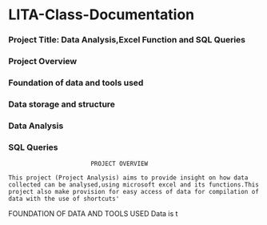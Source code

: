 # LITA-Class-Documentation
### Project Title: Data Analysis,Excel Function and SQL Queries
### Project Overview
### Foundation of data and tools used
### Data storage and structure
### Data Analysis
### SQL Queries
                           PROJECT OVERVIEW
                           
    This project (Project Analysis) aims to provide insight on how data collected can be analysed,using microsoft excel and its functions.This project also make provision for easy access of data for compilation of data with the use of shortcuts'
FOUNDATION OF DATA AND TOOLS USED 
Data is t
